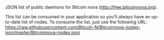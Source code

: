 JSON list of public daemons for Bitcoin nova (http://free.bitcoinnova.org).

This list can be consumed in your application so you'll always have an up-to-date list of nodes. To consume the list, just use the following URL: https://raw.githubusercontent.com/Bitcoin-N/Bitcoinnova-nodes-json/master/Bitcoinnova-nodes.json